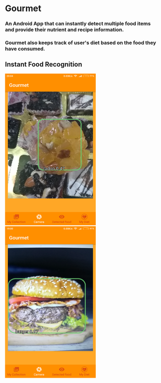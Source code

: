 # Gourmet

### An Android App that can instantly detect multiple food items and provide their nutrient and recipe information.
### Gourmet also keeps track of user's diet based on the food they have consumed.

## Instant Food Recognition
<img src="https://github.com/de-crypto/Gourmet/blob/master/Images/Screenshot_2018-05-26-20-04-14-429_org.tensorflow.demo.png" width="300" height="500">&nbsp;<img src="https://github.com/de-crypto/Gourmet/blob/master/Images/Screenshot_2018-05-27-19-00-30-047_org.tensorflow.demo.png" width="300" height="500"> 
